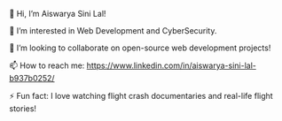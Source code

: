 👋 Hi, I’m Aiswarya Sini Lal!

👀 I’m interested in Web Development and CyberSecurity.


💞️ I’m looking to collaborate on open-source web development projects!

📫 How to reach me: https://www.linkedin.com/in/aiswarya-sini-lal-b937b0252/


⚡ Fun fact: I love watching flight crash documentaries and real-life flight stories!

<!---
Asl2027/Asl2027 is a ✨ special ✨ repository because its `README.md` (this file) appears on your GitHub profile.
You can click the Preview link to take a look at your changes.
--->
